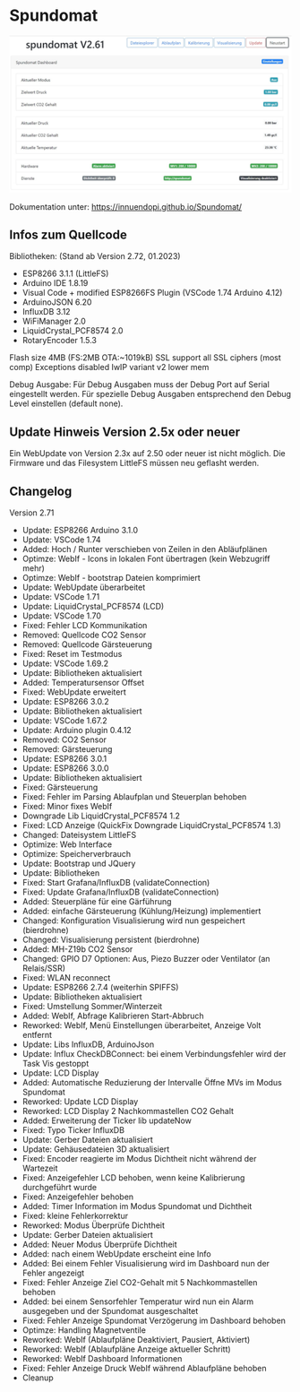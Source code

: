 # Spundomat

![ov1](/Info/Spundomat01.jpg)

Dokumentation unter: <https://innuendopi.github.io/Spundomat/>

## Infos zum Quellcode

Bibliotheken: (Stand ab Version 2.72, 01.2023)

- ESP8266 3.1.1 (LittleFS)
- Arduino IDE 1.8.19
- Visual Code + modified ESP8266FS Plugin (VSCode 1.74 Arduino 4.12)
- ArduinoJSON 6.20
- InfluxDB 3.12
- WiFiManager 2.0
- LiquidCrystal_PCF8574 2.0
- RotaryEncoder 1.5.3

Flash size 4MB (FS:2MB OTA:~1019kB)
SSL support all SSL ciphers (most comp)
Exceptions disabled
IwIP variant v2 lower mem

Debug Ausgabe:
Für Debug Ausgaben muss der Debug Port auf Serial eingestellt werden. Für spezielle Debug Ausgaben entsprechend den Debug Level einstellen (default none).

## Update Hinweis Version 2.5x oder neuer

Ein WebUpdate von Version 2.3x auf 2.50 oder neuer ist nicht möglich. Die Firmware und das Filesystem LittleFS müssen neu geflasht werden.

## Changelog

Version 2.71

- Update:   ESP8266 Arduino 3.1.0
- Update:   VSCode 1.74
- Added:    Hoch / Runter verschieben von Zeilen in den Abläufplänen
- Optimze:  WebIf - Icons in lokalen Font übertragen (kein Webzugriff mehr)
- Optimze:  WebIf - bootstrap Dateien komprimiert
- Update:   WebUpdate überarbeitet
- Update:   VSCode 1.71
- Update:   LiquidCrystal_PCF8574 (LCD)
- Update:   VSCode 1.70
- Fixed:    Fehler LCD Kommunikation
- Removed:  Quellcode CO2 Sensor
- Removed:  Quellcode Gärsteuerung
- Fixed:    Reset im Testmodus
- Update:   VSCode 1.69.2
- Update:   Bibliotheken aktualisiert
- Added:    Temperatursensor Offset
- Fixed:    WebUpdate erweitert
- Update:   ESP8266 3.0.2
- Update:   Bibliotheken aktualisiert
- Update:   VSCode 1.67.2
- Update:   Arduino plugin 0.4.12
- Removed:  CO2 Sensor
- Removed:  Gärsteuerung
- Update:   ESP8266 3.0.1
- Update:   ESP8266 3.0.0
- Update:   Bibliotheken aktualisiert
- Fixed:    Gärsteuerung
- Fixed:    Fehler im Parsing Ablaufplan und Steuerplan behoben
- Fixed:    Minor fixes WebIf
- Downgrade Lib LiquidCrystal_PCF8574 1.2
- Fixed:    LCD Anzeige (QuickFix Downgrade LiquidCrystal_PCF8574 1.3)
- Changed:  Dateisystem LittleFS
- Optimize: Web Interface
- Optimize: Speicherverbrauch
- Update:   Bootstrap und JQuery
- Update:   Bibliotheken
- Fixed:    Start Grafana/InfluxDB (validateConnection)
- Fixed:    Update Grafana/InfluxDB (validateConnection)
- Added:    Steuerpläne für eine Gärführung
- Added:    einfache Gärsteuerung (Kühlung/Heizung) implementiert
- Changed:  Konfiguration Visualisierung wird nun gespeichert (bierdrohne)
- Changed:  Visualisierung persistent (bierdrohne)
- Added:    MH-Z19b CO2 Sensor
- Changed:  GPIO D7 Optionen: Aus, Piezo Buzzer oder Ventilator (an Relais/SSR)
- Fixed:    WLAN reconnect
- Update:   ESP8266 2.7.4 (weiterhin SPIFFS)
- Update:   Bibliotheken aktualisiert
- Fixed:    Umstellung Sommer/Winterzeit
- Added:    WebIf, Abfrage Kalibrieren Start-Abbruch
- Reworked: WebIf, Menü Einstellungen überarbeitet, Anzeige Volt entfernt
- Update:   Libs InfluxDB, ArduinoJson
- Update:   Influx CheckDBConnect: bei einem Verbindungsfehler wird der Task Vis gestoppt
- Update:   LCD Display
- Added:    Automatische Reduzierung der Intervalle Öffne MVs im Modus Spundomat
- Reworked: Update LCD Display
- Reworked: LCD Display 2 Nachkommastellen CO2 Gehalt
- Added:    Erweiterung der Ticker lib updateNow
- Fixed:    Typo Ticker InfluxDB
- Update:   Gerber Dateien aktualisiert
- Update:   Gehäusedateien 3D aktualisiert
- Fixed:    Encoder reagierte im Modus Dichtheit nicht während der Wartezeit
- Fixed:    Anzeigefehler LCD behoben, wenn keine Kalibrierung durchgeführt wurde
- Fixed:    Anzeigefehler behoben
- Added:    Timer Information im Modus Spundomat und Dichtheit
- Fixed:    kleine Fehlerkorrektur
- Reworked: Modus Überprüfe Dichtheit
- Update:   Gerber Dateien aktualisiert
- Added:    Neuer Modus Überprüfe Dichtheit
- Added:    nach einem WebUpdate erscheint eine Info
- Added:    Bei einem Fehler Visualisierung wird im Dashboard nun der Fehler angezeigt
- Fixed:    Fehler Anzeige Ziel CO2-Gehalt mit 5 Nachkommastellen behoben
- Added:    bei einem Sensorfehler Temperatur wird nun ein Alarm ausgegeben und der Spundomat ausgeschaltet
- Fixed:    Fehler Anzeige Spundomat Verzögerung im Dashboard behoben
- Optimze:  Handling Magnetventile
- Reworked: WebIf (Ablaufpläne Deaktiviert, Pausiert, Aktiviert)
- Reworked: WebIf (Ablaufpläne Anzeige aktueller Schritt)
- Reworked: WebIf Dashboard Informationen
- Fixed:    Fehler Anzeige Druck WebIf während Ablaufpläne behoben
- Cleanup
